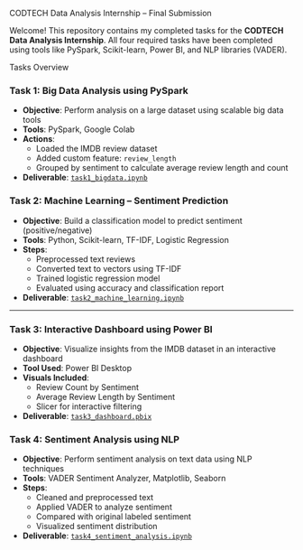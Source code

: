 CODTECH Data Analysis Internship – Final Submission

Welcome! This repository contains my completed tasks for the **CODTECH Data Analysis Internship**. All four required tasks have been completed using tools like PySpark, Scikit-learn, Power BI, and NLP libraries (VADER).

Tasks Overview

### Task 1: Big Data Analysis using PySpark
- **Objective**: Perform analysis on a large dataset using scalable big data tools
- **Tools**: PySpark, Google Colab
- **Actions**:
  - Loaded the IMDB review dataset
  - Added custom feature: `review_length`
  - Grouped by sentiment to calculate average review length and count
- **Deliverable**: [`task1_bigdata.ipynb`](./task1_bigdata.ipynb)



### Task 2: Machine Learning – Sentiment Prediction
- **Objective**: Build a classification model to predict sentiment (positive/negative)
- **Tools**: Python, Scikit-learn, TF-IDF, Logistic Regression
- **Steps**:
  - Preprocessed text reviews
  - Converted text to vectors using TF-IDF
  - Trained logistic regression model
  - Evaluated using accuracy and classification report
- **Deliverable**: [`task2_machine_learning.ipynb`](./task2_machine_learning.ipynb)

---

### Task 3: Interactive Dashboard using Power BI
- **Objective**: Visualize insights from the IMDB dataset in an interactive dashboard
- **Tool Used**: Power BI Desktop
- **Visuals Included**:
  - Review Count by Sentiment
  - Average Review Length by Sentiment
  - Slicer for interactive filtering
- **Deliverable**: [`task3_dashboard.pbix`](./task3_dashboard.pbix)


### Task 4: Sentiment Analysis using NLP
- **Objective**: Perform sentiment analysis on text data using NLP techniques
- **Tools**: VADER Sentiment Analyzer, Matplotlib, Seaborn
- **Steps**:
  - Cleaned and preprocessed text
  - Applied VADER to analyze sentiment
  - Compared with original labeled sentiment
  - Visualized sentiment distribution
- **Deliverable**: [`task4_sentiment_analysis.ipynb`](./task4_sentiment_analysis.ipynb)
